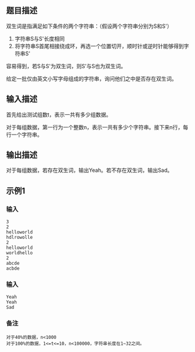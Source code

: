 ## 题目描述

双生词是指满足如下条件的两个字符串：（假设两个字符串分别为S和S'）

1. 字符串S与S'长度相同
2. 将字符串S首尾相接绕成环，再选一个位置切开，顺时针或逆时针能够得到字符串S'

容易得到，若S与S'为双生词，则S'与S也为双生词。

给定一批仅由英文小写字母组成的字符串，询问他们之中是否存在双生词。

## 输入描述
首先给出测试组数t，表示一共有多少组数据。

对于每组数据，第一行为一个整数n，表示一共有多少个字符串。接下来n行，每行一个字符串。

## 输出描述

对于每组数据，若存在双生词，输出Yeah。若不存在双生词，输出Sad。
## 示例1

### 输入
	
	3
	2
	helloworld
	hdlrowolle
	2
	helloworld
	worldhello
	2
	abcde
	acbde

### 输入

	Yeah
	Yeah
	Sad

### 备注

	对于40%的数据，n<1000
	对于100%的数据，1<=t<=10，n<100000，字符串长度在1~32之间。